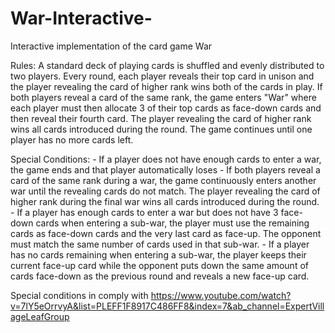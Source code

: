# War-Interactive-
Interactive implementation of the card game War

Rules:
A standard deck of playing cards is shuffled and evenly distributed to two players. Every round, each player reveals their top card in unison and the player revealing the card of higher rank wins both of the cards in play. If both players reveal a card of the same rank, the game enters "War" where each player must then allocate 3 of their top cards as face-down cards and then reveal their fourth card. The player revealing the card of higher rank wins all cards introduced during the round. The game continues until one player has no more cards left. 

  Special Conditions:
    - If a player does not have enough cards to enter a war, the game ends and that player automatically loses
    - If both players reveal a card of the same rank during a war, the game continuously enters another war until the revealing cards do not match. The player revealing the card of higher rank during the final war wins all cards introduced during the round.
    - If a player has enough cards to enter a war but does not have 3 face-down cards when entering a sub-war, the player must use the remaining cards as face-down cards and the very last card as face-up. The opponent must match the same number of cards used in that sub-war.
    - If a player has no cards remaining when entering a sub-war, the player keeps their current face-up card while the opponent puts down the same amount of cards face-down as the previous round and reveals a new face-up card.

Special conditions in comply with https://www.youtube.com/watch?v=7lY5eOrrvyA&list=PLEFF1F8917C486FF8&index=7&ab_channel=ExpertVillageLeafGroup
